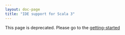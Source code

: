 ```yaml
---
layout: doc-page
title: "IDE support for Scala 3"
---
```


This page is deprecated. Please go to the [getting-started](https://docs.scala-lang.org/scala3/getting-started.html)
